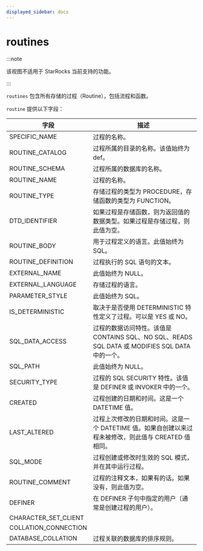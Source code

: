 ```yaml
---
displayed_sidebar: docs
---
```


# routines

:::note

该视图不适用于 StarRocks 当前支持的功能。

:::

`routines` 包含所有存储的过程（Routine），包括流程和函数。

`routine` 提供以下字段：

| 字段                 | 描述                                                         |
| -------------------- | ------------------------------------------------------------ |
| SPECIFIC_NAME        | 过程的名称。                                                 |
| ROUTINE_CATALOG      | 过程所属的目录的名称。该值始终为 def。                       |
| ROUTINE_SCHEMA       | 过程所属的数据库的名称。                                     |
| ROUTINE_NAME         | 过程的名称。                                                 |
| ROUTINE_TYPE         | 存储过程的类型为 PROCEDURE，存储函数的类型为 FUNCTION。      |
| DTD_IDENTIFIER       | 如果过程是存储函数，则为返回值的数据类型。如果过程是存储过程，则此值为空。 |
| ROUTINE_BODY         | 用于过程定义的语言。此值始终为 SQL。                         |
| ROUTINE_DEFINITION   | 过程执行的 SQL 语句的文本。                                  |
| EXTERNAL_NAME        | 此值始终为 NULL。                                            |
| EXTERNAL_LANGUAGE    | 存储过程的语言。                                             |
| PARAMETER_STYLE      | 此值始终为 SQL。                                             |
| IS_DETERMINISTIC     | 取决于是否使用 DETERMINISTIC 特性定义了过程。可以是 YES 或 NO。 |
| SQL_DATA_ACCESS      | 过程的数据访问特性。该值是 CONTAINS SQL、NO SQL、READS SQL DATA 或 MODIFIES SQL DATA 中的一个。 |
| SQL_PATH             | 此值始终为 NULL。                                            |
| SECURITY_TYPE        | 过程的 SQL SECURITY 特性。该值是 DEFINER 或 INVOKER 中的一个。 |
| CREATED              | 过程创建的日期和时间。这是一个 DATETIME 值。                 |
| LAST_ALTERED         | 过程上次修改的日期和时间。这是一个 DATETIME 值。如果自创建以来过程未被修改，则此值与 CREATED 值相同。 |
| SQL_MODE             | 过程创建或修改时生效的 SQL 模式，并在其中运行过程。          |
| ROUTINE_COMMENT      | 过程的注释文本，如果有的话。如果没有，则此值为空。           |
| DEFINER              | 在 DEFINER 子句中指定的用户（通常是创建过程的用户）。        |
| CHARACTER_SET_CLIENT |                                                              |
| COLLATION_CONNECTION |                                                              |
| DATABASE_COLLATION   | 过程关联的数据库的排序规则。                                 |

